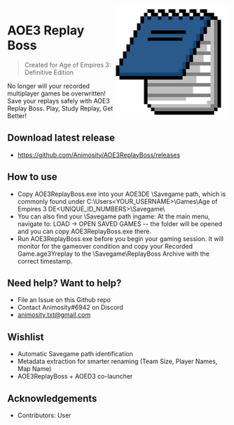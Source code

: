 <img src="src/anim.png" align="right" width=256 />

# AOE3 Replay Boss 
> Created for Age of Empires 3: Definitive Edition

No longer will your recorded multiplayer games be overwritten! Save your replays safely with AOE3 Replay Boss. 
Play, Study Replay, Get Better!

## Download latest release
- https://github.com/Animosity/AOE3ReplayBoss/releases

## How to use
- Copy AOE3ReplayBoss.exe into your AOE3DE \Savegame path, which is commonly found under C:\Users\<YOUR_USERNAME>\Games\Age of Empires 3 DE\<UNIQUE_ID_NUMBERS>\Savegame\
- You can also find your \Savegame path ingame: At the main menu, navigate to: LOAD -> OPEN SAVED GAMES -- the folder will be opened and you can copy AOE3ReplayBoss.exe there.
- Run AOE3ReplayBoss.exe before you begin your gaming session. It will monitor for the gameover condition and copy your Recorded Game.age3Yreplay to the \Savegame\ReplayBoss Archive with the correct timestamp.

## Need help? Want to help?
- File an Issue on this Github repo
- Contact Animosity#6942 on Discord
- animosity.txt@gmail.com

## Wishlist
- Automatic Savegame path identification
- Metadata extraction for smarter renaming (Team Size, Player Names, Map Name)
- AOE3ReplayBoss + AOED3 co-launcher

## Acknowledgements
- Contributors: User
